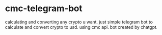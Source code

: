 # cmc-telegram-bot
calculating and converting any crypto u want.
just simple telegram bot to calculate and convert crypto to usd.
using cmc api.
bot created by  chatgpt.
